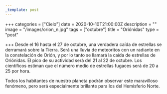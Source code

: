 ```yaml
---
_template: post
---
```




+++
categories = ["Cielo"]
date = 2020-10-10T21:00:00Z
description = ""
image = "/images/orion_n.jpg"
tags = ["octubre"]
title = "Oriónidas"
type = "post"

+++
Desde el 16 hasta el 27 de octubre, una verdadera caída de estrellas se derramará sobre la Tierra. Será una lluvia de meteoritos con un radiante en la constelación de Orión, y por lo tanto se llamará la caída de estrellas de Oriónidas. El pico de su actividad será del 21 al 22 de octubre. Los científicos estiman que el número medio de estrellas fugaces será de 20 a 25 por hora.  
  
Todos los habitantes de nuestro planeta podrán observar este maravilloso fenómeno, pero será especialmente brillante para los del Hemisferio Norte.
